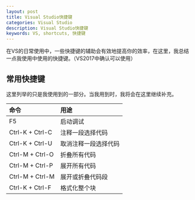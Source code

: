 ```yaml
---
layout: post
title: Visual Studio快捷键
categories: Visual Studio
description: Visual Studio快捷键
keywords: VS, shortcuts, 快捷键
---
```


在VS的日常使用中，一些快捷键的辅助会有效地提高你的效率，在这里，我总结一点我使用中使用的快捷键。（VS2017中确认可以使用）

<!--more-->

## 常用快捷键

这里列举的只是我使用到的一部分。当我用到时，我将会在这里继续补充。

|命令|用途|
|:---|:---|
|F5|启动调试|
|Ctrl-K + Ctrl-C|注释一段选择代码|
|Ctrl-K + Ctrl-U|取消注释一段选择代码|
|Ctrl-M + Ctrl-O|折叠所有代码|
|Ctrl-M + Ctrl-P|展开所有代码|
|Ctrl-M + Ctrl-M|展开或折叠代码段|
|Ctrl-K + Ctrl-F|格式化整个块|